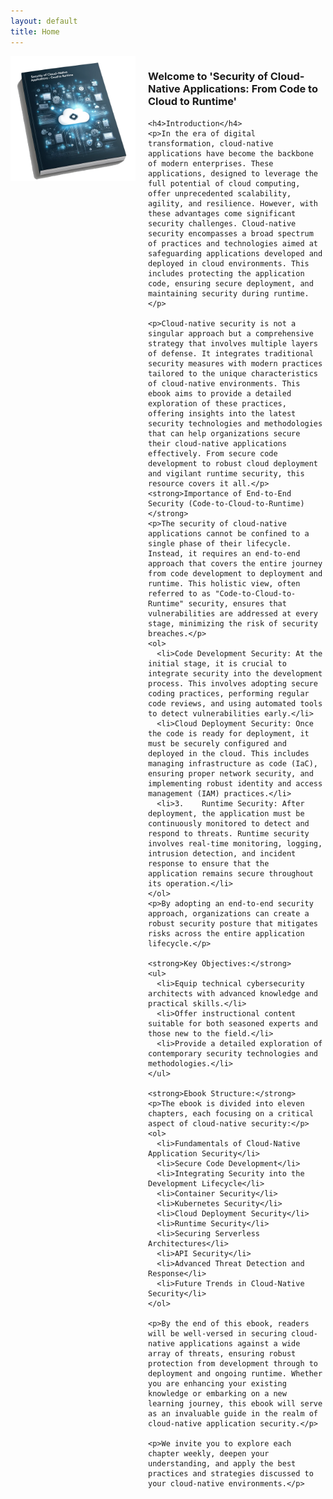 ```yaml
---
layout: default
title: Home
---
```


<div style="display: flex; align-items: flex-start;">
  <img src="https://raw.githubusercontent.com/gastori/cloud-app-security/main/images/ebook-cover.png" alt="Ebook Cover" style="margin-right: 20px; width: 200px; height: auto;">
  <div>
    <h3>Welcome to 'Security of Cloud-Native Applications: From Code to Cloud to Runtime'</h3>
    
    <h4>Introduction</h4>
    <p>In the era of digital transformation, cloud-native applications have become the backbone of modern enterprises. These applications, designed to leverage the full potential of cloud computing, offer unprecedented scalability, agility, and resilience. However, with these advantages come significant security challenges. Cloud-native security encompasses a broad spectrum of practices and technologies aimed at safeguarding applications developed and deployed in cloud environments. This includes protecting the application code, ensuring secure deployment, and maintaining security during runtime.</p>

    <p>Cloud-native security is not a singular approach but a comprehensive strategy that involves multiple layers of defense. It integrates traditional security measures with modern practices tailored to the unique characteristics of cloud-native environments. This ebook aims to provide a detailed exploration of these practices, offering insights into the latest security technologies and methodologies that can help organizations secure their cloud-native applications effectively. From secure code development to robust cloud deployment and vigilant runtime security, this resource covers it all.</p>
    <strong>Importance of End-to-End Security (Code-to-Cloud-to-Runtime)</strong>
    <p>The security of cloud-native applications cannot be confined to a single phase of their lifecycle. Instead, it requires an end-to-end approach that covers the entire journey from code development to deployment and runtime. This holistic view, often referred to as "Code-to-Cloud-to-Runtime" security, ensures that vulnerabilities are addressed at every stage, minimizing the risk of security breaches.</p>
    <ol>
      <li>Code Development Security: At the initial stage, it is crucial to integrate security into the development process. This involves adopting secure coding practices, performing regular code reviews, and using automated tools to detect vulnerabilities early.</li>
      <li>Cloud Deployment Security: Once the code is ready for deployment, it must be securely configured and deployed in the cloud. This includes managing infrastructure as code (IaC), ensuring proper network security, and implementing robust identity and access management (IAM) practices.</li>
      <li>3.	Runtime Security: After deployment, the application must be continuously monitored to detect and respond to threats. Runtime security involves real-time monitoring, logging, intrusion detection, and incident response to ensure that the   application remains secure throughout its operation.</li>
    </ol>
    <p>By adopting an end-to-end security approach, organizations can create a robust security posture that mitigates risks across the entire application lifecycle.</p>

    <strong>Key Objectives:</strong>
    <ul>
      <li>Equip technical cybersecurity architects with advanced knowledge and practical skills.</li>
      <li>Offer instructional content suitable for both seasoned experts and those new to the field.</li>
      <li>Provide a detailed exploration of contemporary security technologies and methodologies.</li>
    </ul>

    <strong>Ebook Structure:</strong>
    <p>The ebook is divided into eleven chapters, each focusing on a critical aspect of cloud-native security:</p>
    <ol>
      <li>Fundamentals of Cloud-Native Application Security</li>
      <li>Secure Code Development</li>
      <li>Integrating Security into the Development Lifecycle</li>
      <li>Container Security</li>
      <li>Kubernetes Security</li>
      <li>Cloud Deployment Security</li>
      <li>Runtime Security</li>
      <li>Securing Serverless Architectures</li>
      <li>API Security</li>
      <li>Advanced Threat Detection and Response</li>
      <li>Future Trends in Cloud-Native Security</li>
    </ol>

    <p>By the end of this ebook, readers will be well-versed in securing cloud-native applications against a wide array of threats, ensuring robust protection from development through to deployment and ongoing runtime. Whether you are enhancing your existing knowledge or embarking on a new learning journey, this ebook will serve as an invaluable guide in the realm of cloud-native application security.</p>

    <p>We invite you to explore each chapter weekly, deepen your understanding, and apply the best practices and strategies discussed to your cloud-native environments.</p>
  </div>
</div>

